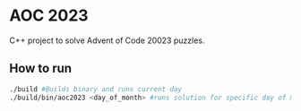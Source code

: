 # AOC 2023

C++ project to solve Advent of Code 20023 puzzles.

## How to run

```bash
./build #Builds binary and runs current day
./build/bin/aoc2023 <day_of_month> #runs solution for specific day of month
```

